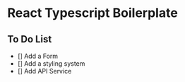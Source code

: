 # React Typescript Boilerplate

## To Do List

- [] Add a Form
- [] Add a styling system
- [] Add API Service
